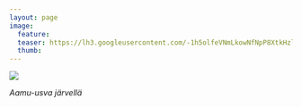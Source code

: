 ```yaml
---
layout: page
image:
  feature:
  teaser: https://lh3.googleusercontent.com/-1h5olfeVNmLkowNfNpP8XtkHzle7bVYPe2QHgQ3wS0=w245
  thumb:
---
```


[![](https://lh3.googleusercontent.com/oQMlyNG5dkmm2T-v6bqI333A_nOMjUa3oph_ySifZXA=w800)](https://lh3.googleusercontent.com/oQMlyNG5dkmm2T-v6bqI333A_nOMjUa3oph_ySifZXA=s0)

*Aamu-usva järvellä*
